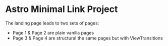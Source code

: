 # Astro Minimal Link Project

The landing page leads to two sets of pages:

- Page 1 & Page 2 are plain vanilla pages
- Page 3 & Page 4 are structural the same pages but with ViewTransitions

